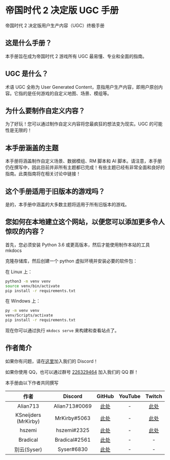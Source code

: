 # 帝国时代 2 决定版 UGC 手册

帝国时代 2 决定版用户生产内容（UGC）终极手册

## 这是什么手册？

本手册旨在成为帝国时代 2 游戏所有 UGC 最易懂、专业和全面的指南。

## UGC 是什么？

术语 UGC 全称为 User Generated Content，意指用户生产内容，即用户原创内容。它指的是任何游戏的自定义地图、场景、模组等。

## 为什么要制作自定义内容？

为了好玩！您可以通过制作自定义内容将您最疯狂的想法变为现实。UGC 的可能性是无限的！

## 本手册涵盖的主题

本手册将涵盖制作自定义场景、数据模组、RM 脚本和 AI 脚本。请注意，本手册仍在撰写中，因此目前并非所有主题都已完成！有些主题已经有非常全面和良好的指南。此类指南将在相关讨论中链接！

## 这个手册适用于旧版本的游戏吗？

是的，本手册中涵盖的大多数主题将适用于所有旧版本的游戏。

## 您如何在本地建立这个网站，以便您可以添加更多令人惊叹的内容？

首先，您必须安装 Python 3.6 或更高版本，然后才能使用制作本站的工具 mkdocs

克隆存储库，然后创建一个 python 虚拟环境并安装必要的软件包：

在 Linux 上：

```sh
python3 -m venv venv
source venv/bin/activate
pip install -r requirements.txt
```

在 Windows 上：

```sh
py -m venv venv
venv/Scripts/activate
pip install -r requirements.txt
```

现在你可以通过执行 `mkdocs serve` 来构建和查看站点了。

## 作者简介

如果你有问题，请在[这里](https://discord.gg/rNa6cUC76W "加入 All About UGC Discord!")加入我们的 Discord！

如果你使用 QQ，也可以通过群号 [226329464](https://qm.qq.com/cgi-bin/qm/qr?k=IW9q54kc033jwsReqxxXo_I-ZgRDNj0_&jump_from=webapi&authKey=8jCDhk6r5pbYFgWrKtHIWbz0G5/oszc3xfMXP4DJxVUnYCE/HB1NkkHZpDT2BvJh) 加入我们的 QQ 群！

本手册由以下作者共同撰写

|       **作者**       |  **Discord**  |                         **GitHub**                         | **YouTube** |                            **Twitch**                            |
| :------------------: | :-----------: | :--------------------------------------------------------: | :---------: | :--------------------------------------------------------------: |
|       Alian713       | Alian713#0069 |    [此处](https://github.com/Divy1211 "Alian's GitHub")    |      -      |     [此处](https://www.twitch.tv/Alian713 "Alian's Twitch")      |
| KSneijders (MrKirby) | MrKirby#5063  |  [此处](https://github.com/KSneijders "MrKirby's GitHub")  |      -      | [此处](https://www.twitch.tv/MrKirbyOfficial "MrKirby's Twitch") |
|        hszemi        |  hszemi#2325  |    [此处](https://github.com/HSZemi "HSZemi's GitHub")     |      -      |      [此处](https://www.twitch.tv/hszemi "HSZemi's Twitch")      |
|       Bradical       | Bradical#2561 | [此处](https://github.com/bradsmithee "Bradical's GitHub") |      -      |                                -                                 |
|     别云(Syser)      |  Syser#6830   |     [此处](https://github.com/iSyser "Syser's GitHub")     |      -      |                                -                                 |
